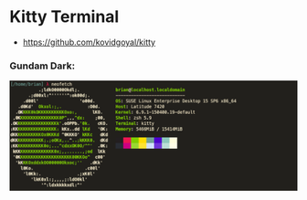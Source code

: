 # Kitty Terminal 
- https://github.com/kovidgoyal/kitty

### Gundam Dark:
<img src=../photos/kitty-2024-05-30-10-04-17.png>
